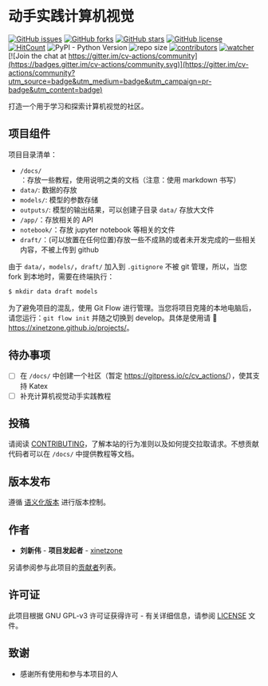 # 动手实践计算机视觉

[![GitHub issues](https://img.shields.io/github/issues/xinetzone/cv-actions)](https://github.com/xinetzone/cv-actions/issues) [![GitHub forks](https://img.shields.io/github/forks/xinetzone/cv-actions)](https://github.com/xinetzone/cv-actions/network) [![GitHub stars](https://img.shields.io/github/stars/xinetzone/cv-actions)](https://github.com/xinetzone/cv-actions/stargazers) [![GitHub license](https://img.shields.io/github/license/xinetzone/cv-actions)](https://github.com/xinetzone/cv-actions/blob/master/LICENSE) [![HitCount](http://hits.dwyl.io/xinetzone/cv-actions.svg)](http://hits.dwyl.io/xinetzone/cv-actions) ![PyPI - Python Version](https://img.shields.io/pypi/pyversions/cv) ![repo size](https://img.shields.io/github/repo-size/xinetzone/cv-actions.svg) [![contributors](https://img.shields.io/github/contributors/xinetzone/cv-actions.svg)](https://github.com/xinetzone/cv-actions/graphs/contributors) [![watcher](https://img.shields.io/github/watchers/xinetzone/cv-actions.svg)](https://github.com/xinetzone/cv-actions/watchers) [![Join the chat at https://gitter.im/cv-actions/community](https://badges.gitter.im/cv-actions/community.svg)](https://gitter.im/cv-actions/community?utm_source=badge&utm_medium=badge&utm_campaign=pr-badge&utm_content=badge)

打造一个用于学习和探索计算机视觉的社区。

## 项目组件

项目目录清单：

- `/docs/`：存放一些教程，使用说明之类的文档（注意：使用 markdown 书写）
- `data/`: 数据的存放
- `models/`: 模型的参数存储
- `outputs/`: 模型的输出结果，可以创建子目录 `data/` 存放大文件
- `/app/`：存放相关的 API
- `notebook/`：存放 jupyter notebook 等相关的文件
- `draft/`：(可以放置在任何位置)存放一些不成熟的或者未开发完成的一些相关内容，不被上传到 github

由于 `data/`，`models/`，`draft/` 加入到 `.gitignore` 不被 git 管理，所以，当您 fork 到本地时，需要在终端执行：

```sh
$ mkdir data draft models
```

为了避免项目的混乱，使用 Git Flow 进行管理。当您将项目克隆的本地电脑后，请您运行：`git flow init` 并随之切换到 develop。具体是使用请 :book: <https://xinetzone.github.io/projects/>。

## 待办事项

- [ ] 在 `/docs/` 中创建一个社区（暂定 <https://gitpress.io/c/cv_actions/>），使其支持 Katex
- [ ] 补充计算机视觉动手实践教程

## 投稿

请阅读 [CONTRIBUTING](CONTRIBUTING.md)，了解本站的行为准则以及如何提交拉取请求。不想贡献代码者可以在 `/docs/` 中提供教程等文档。

## 版本发布

遵循 [语义化版本](https://semver.org/lang/zh-CN/) 进行版本控制。

## 作者

- **刘新伟** - **项目发起者** - [xinetzone](https://github.com/xinetzone)

另请参阅参与此项目的[贡献者](https://github.com/xinetzone/cv-actions/graphs/contributors)列表。

## 许可证

此项目根据 GNU GPL-v3 许可证获得许可 - 有关详细信息，请参阅 [LICENSE](LICENSE.md) 文件。

## 致谢

- 感谢所有使用和参与本项目的人

